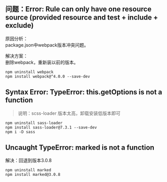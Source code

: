 ## 问题：Error: Rule can only have one resource source (provided resource and test + include + exclude)
原因分析：  
package.json中webpack版本冲突问题。

解决方案：  
删除webpack，重新装以前的版本。
```
npm uninstall webpack
npm install webpack@^4.0.0 --save-dev
```

## Syntax Error: TypeError: this.getOptions is not a function
> 说明：scss-loader 版本太高，卸载安装低版本即可

```
npm uninstall sass-loader
npm install sass-loader@7.3.1 --save-dev
npm i -D sass
```

## Uncaught TypeError: marked is not a function
解决：回退到版本3.0.8
```
npm uninstall marked
npm install marked@3.0.8
```